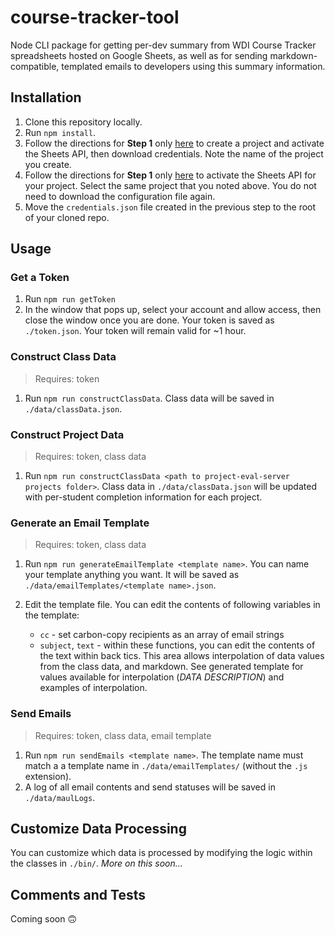 # course-tracker-tool

Node CLI package for getting per-dev summary from WDI Course
Tracker spreadsheets hosted on Google Sheets, as well as for sending
markdown-compatible, templated emails to developers using this summary
information.

## Installation

1. Clone this repository locally.
2. Run `npm install`.
3. Follow the directions for **Step 1** only [here](https://developers.google.com/sheets/api/quickstart/nodejs#step_1_turn_on_the)
   to create a project and activate the Sheets API, then download credentials.
   Note the name of the project you create.
4. Follow the directions for **Step 1** only [here](https://developers.google.com/gmail/api/quickstart/nodejs#step_1_turn_on_the)
   to activate the Sheets API for your project. Select the same project that you
   noted above. You do not need to download the configuration file again.
5. Move the `credentials.json` file created in the previous step to the root of
   your cloned repo.

## Usage

### Get a Token

1. Run `npm run getToken`
2. In the window that pops up, select your account and allow access, then close
   the window once you are done. Your token is saved as `./token.json`. Your
   token will remain valid for ~1 hour.

### Construct Class Data

> Requires: token

1. Run `npm run constructClassData`. Class data will be saved in
   `./data/classData.json`.

### Construct Project Data

> Requires: token, class data

1. Run 
   `npm run constructClassData <path to project-eval-server projects folder>`.
   Class data in `./data/classData.json` will be updated with per-student
   completion information for each project.

### Generate an Email Template

> Requires: token, class data

1. Run `npm run generateEmailTemplate <template name>`. You can name your
   template anything you want. It will be saved as
   `./data/emailTemplates/<template name>.json`.

2. Edit the template file. You can edit the contents of following variables in
   the template:
   - `cc` - set carbon-copy recipients as an array of email strings
   - `subject`, `text` - within these functions, you can edit the contents of
      the text within back tics. This area allows interpolation of data values
      from the class data, and markdown. See generated template for values
      available for interpolation (_DATA DESCRIPTION_) and examples of
      interpolation.

### Send Emails

> Requires: token, class data, email template

1. Run `npm run sendEmails <template name>`. The template name must match a
   a template name in `./data/emailTemplates/` (without the `.js` extension).
2. A log of all email contents and send statuses will be saved in
  `./data/maulLogs`.

## Customize Data Processing

You can customize which data is processed by modifying the logic within the
classes in `./bin/`. _More on this soon..._

## Comments and Tests

Coming soon 🙃
